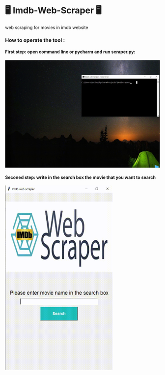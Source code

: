 # 🖥️ Imdb-Web-Scraper 🖥️
web scraping for movies in imdb website

### How to operate the tool : 
#### First step: open command line or pycharm and run scraper.py:
  <img src="gif instruction/First step.gif" width="600" height="350" >
  
#### Seconed step: write in the search box the movie that you want to search
  <img src="gif instruction/Second step.gif" width="350" height="600" >


